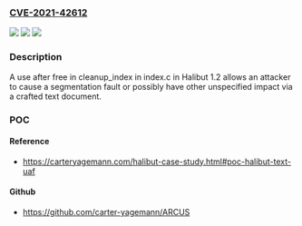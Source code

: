 ### [CVE-2021-42612](https://cve.mitre.org/cgi-bin/cvename.cgi?name=CVE-2021-42612)
![](https://img.shields.io/static/v1?label=Product&message=n%2Fa&color=blue)
![](https://img.shields.io/static/v1?label=Version&message=n%2Fa&color=blue)
![](https://img.shields.io/static/v1?label=Vulnerability&message=n%2Fa&color=brighgreen)

### Description

A use after free in cleanup_index in index.c in Halibut 1.2 allows an attacker to cause a segmentation fault or possibly have other unspecified impact via a crafted text document.

### POC

#### Reference
- https://carteryagemann.com/halibut-case-study.html#poc-halibut-text-uaf

#### Github
- https://github.com/carter-yagemann/ARCUS

